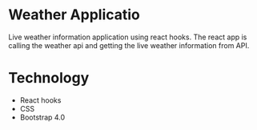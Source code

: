 # Weather Applicatio
Live weather information application using react hooks. The react app is calling the weather api and getting the live weather information from API.  

# Technology
<ul>
  <li> React hooks</li>
  <li> CSS </li>
  <li> Bootstrap 4.0 </li>
</ul
  
